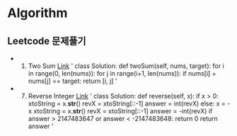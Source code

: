# Algorithm
## Leetcode 문제풀기
* 1. Two Sum [Link](https://leetcode.com/problems/two-sum/)
'
class Solution:
   def twoSum(self, nums, target):
       for i in range(0, len(nums)):
           for j in range(i+1, len(nums)):
               if nums[i] + nums[j] == target:
                   return [i, j]
'
  
* 7. Reverse Integer [Link](https://leetcode.com/problems/reverse-integer/)
'
class Solution:
   def reverse(self, x):
       if x > 0:
           xtoString = x.__str__()
           revX = xtoString[::-1]
           answer = int(revX)
       else:
           x = -x
           xtoString = x.__str__()
           revX = xtoString[::-1]
           answer = -int(revX)
       if answer > 2147483647 or answer < -2147483648:
           return 0
       return answer
'
